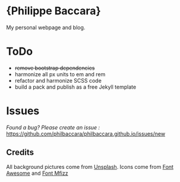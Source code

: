# {Philippe Baccara}

My personal webpage and blog.

# ToDo

- ~~remove bootstrap dependencies~~
- harmonize all px units to em and rem
- refactor and harmonize SCSS code
- build a pack and publish as a free Jekyll template

# Issues

_Found a bug? Please create an issue :_
https://github.com/philbaccara/philbaccara.github.io/issues/new

## Credits

All background pictures come from [Unsplash](https://unsplash.com/).
Icons come from [Font Awesome](http://fontawesome.io/) and [Font Mfizz](http://fizzed.com/oss/font-mfizz)
